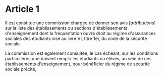 # Article 1

Il est constitué une commission chargée de donner son avis [*attributions*] sur la liste des établissements ou sections d'établissements d'enseignement dont la fréquentation ouvre droit au régime d'assurances sociales des étudiants visé au livre VI, titre 1er, du code de la sécurité sociale.

La commission est également consultée, le cas échéant, sur les conditions particulières que doivent remplir les étudiants ou élèves, au sein de ces établissements d'enseignement, pour bénéficier du régime de sécurité sociale précité,
